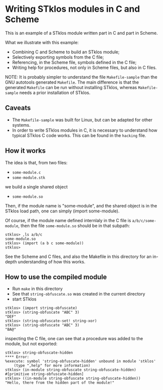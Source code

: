 # Writing STklos modules in C and Scheme

This is an example of a STklos module written part in C and part in Scheme.

What we illustrate with this example:

* Combining C and Scheme to build an STklos module;
* Selectively exporting symbols from the C file;
* Referencing, in the Scheme file, symbols defined in the C file;
* Writing help for procedures, not only in Scheme files, but also
  in C files.

NOTE: It is probably simpler to understand the file `Makefile-sample` than the
GNU autotools generated `Makefile`. The main difference is that the generated
`Makefile` can be run without installing STklos, whereas `Makefile-sample` needs a
prior installation of STklos. 

## Caveats

* The `Makefile-sample` was built for Linux, but can be adapted for other systems.
* In order to write STklos modules in C, it is necessary to understand
  how typical STklos C code works. This can be found in the `hacking` file.

## How it works

The idea is that, from two files:

* `some-module.c`
* `some-module.stk`

we build a single shared object

* `some-module.so`

Then, if the module name is "some-module", and the shared object is
in the STklos load path, one can simply (import some-module).

Of course, if the module name defined internlaly in the C file is
`a/b/c/some-module`, then the file `some-module.so` should be in that
subpath:

```
stklos> ,ls a/b/c
some-module.so
stklos> (import (a b c some-module))
stklos>
```

See the Scheme and C files, and also the Makefile in this directory for
an in-depth understanding of how this works.

## How to use the compiled module

* Run `make` in this directory
* See that `string-obfuscate.so` was created in the current directory
* start STklos

```
stklos> (import string-obfuscate)
stklos> (string-obfuscate "ABC" 3)
"DEF"
stklos> (string-obfuscate-set! string-xor)
stklos> (string-obfuscate "ABC" 3)
"BA@"
```

inspecting the C file, one can see that a procedure was added to the
module, but not exported:

```
stklos> string-obfuscate-hidden
**** Error:
%execute: symbol 'string-obfuscate-hidden' unbound in module 'stklos'
	(type ",help" for more information)
stklos> (in-module string-obfuscate string-obfuscate-hidden)
#[primitive string-obfuscate-hidden]
stklos> ((in-module string-obfuscate string-obfuscate-hidden))
"Hello, there from the hidden part of the module!"
```
